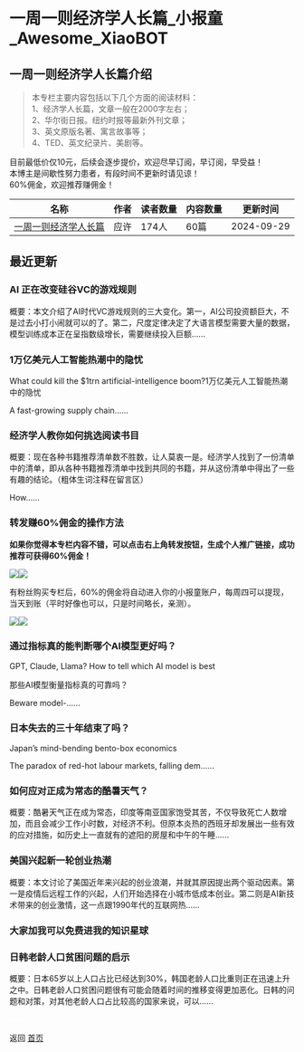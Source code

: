# 一周一则经济学人长篇_小报童_Awesome_XiaoBOT

## 一周一则经济学人长篇介绍
> 本专栏主要内容包括以下几个方面的阅读材料：    
1、经济学人长篇，文章一般在2000字左右；    
2、华尔街日报。纽约时报等最新外刊文章；    
3、英文原版名著、寓言故事等；    
4、TED、英文纪录片、美剧等。    
    
目前最低价仅10元，后续会逐步提价，欢迎尽早订阅，早订阅，早受益！    
本博主是间歇性努力患者，有段时间不更新时请见谅！    
60%佣金，欢迎推荐赚佣金！  
  


|名称|作者|读者数量|内容数量|更新时间|
|---|---|---|---|---|
|[一周一则经济学人长篇](https://xiaobot.net/p/tewords?refer=0b133df9-27dc-423b-8101-639049001c13)|应许|174人|60篇|2024-09-29|

## 最近更新
### AI 正在改变硅谷VC的游戏规则

概要：本文介绍了AI时代VC游戏规则的三大变化。第一，AI公司投资额巨大，不是过去小打小闹就可以的了。第二，尺度定律决定了大语言模型需要大量的数据，模型训练成本正在呈指数级增长，需要继续投入巨额......

### 1万亿美元人工智能热潮中的隐忧

What could kill the $1trn artificial-intelligence boom?1万亿美元人工智能热潮中的隐忧

A fast-growing supply chain......

### 经济学人教你如何挑选阅读书目

概要：现在各种书籍推荐清单数不胜数，让人莫衷一是。经济学人找到了一份清单中的清单，即从各种书籍推荐清单中找到共同的书籍，并从这份清单中得出了一些有趣的结论。（粗体生词注释在留言区）

How......

### 转发赚60%佣金的操作方法

**如果你觉得本专栏内容不错，可以点击右上角转发按钮，生成个人推广链接，成功推荐可获得60%佣金！**

![](https://static.xiaobot.net/file/2024-08-03/365239/29403b08fd6e3bf5547ca4ab7162eb07.png)![](https://static.xiaobot.net/file/2024-08-03/365239/c1f3a340e1bfc4d9939a9679b2486279.png)

有粉丝购买专栏后，60%的佣金将自动进入你的小报童账户，每周四可以提现，当天到账（平时好像也可以，只是时间略长，亲测）。

![](https://static.xiaobot.net/file/2024-08-03/365239/32d346ce4ccda81e7bbfe46ce69fe859.png)![](https://static.xiaobot.net/file/2024-08-03/365239/1292ec7b1a5cc26072361cab42cac043.png)

### 通过指标真的能判断哪个AI模型更好吗？

GPT, Claude, Llama? How to tell which AI model is best

那些AI模型衡量指标真的可靠吗？

Beware model-......

### 日本失去的三十年结束了吗？

Japan’s mind-bending bento-box economics

The paradox of red-hot labour markets, falling dem......

### 如何应对正成为常态的酷暑天气？

概要：酷暑天气正在成为常态，印度等南亚国家饱受其苦，不仅导致死亡人数增加，而且会减少工作小时数，对经济不利。但原本炎热的西班牙却发展出一些有效的应对措施，如历史上一直就有的遮阳的房屋和中午的午睡......

### 美国兴起新一轮创业热潮

概要：本文讨论了美国近年来兴起的创业浪潮，并就其原因提出两个驱动因素。第一是疫情后远程工作的兴起，人们开始选择在小城市低成本创业。第二则是AI新技术带来的创业激情，这一点跟1990年代的互联网热......

### 大家加我可以免费进我的知识星球

### 日韩老龄人口贫困问题的启示

概要：日本65岁以上人口占比已经达到30%，韩国老龄人口比重则正在迅速上升之中。日韩老龄人口贫困问题很有可能会随着时间的推移变得更加恶化。日韩的问题和对策，对其他老龄人口占比较高的国家来说，可以......


<a href="https://github.com/Reno9527/awesome-xiaobot" style="color: white; text-decoration: none;">awesome-xiaobot</a>

返回 [首页](../README.md)
